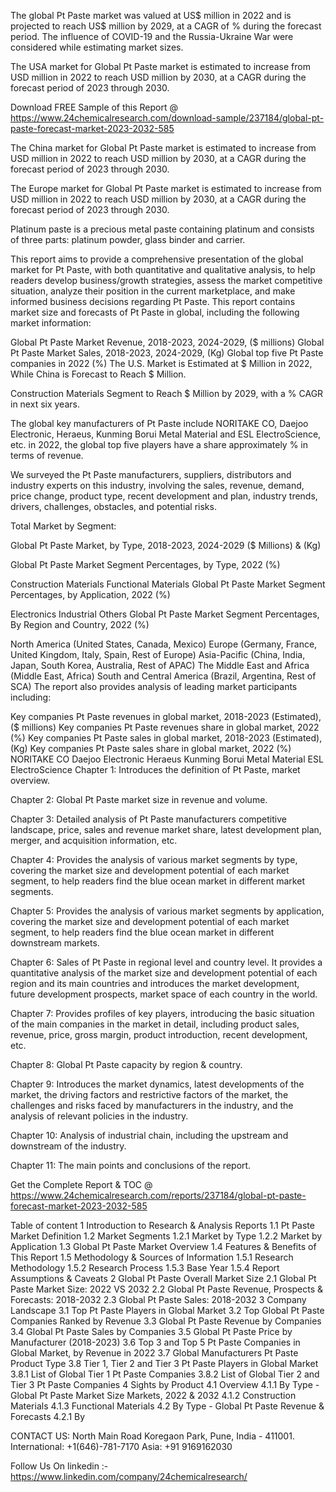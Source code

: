 The global Pt Paste market was valued at US$ million in 2022 and is projected to reach US$ million by 2029, at a CAGR of % during the forecast period. The influence of COVID-19 and the Russia-Ukraine War were considered while estimating market sizes.

The USA market for Global  Pt Paste market is estimated to increase from USD million in 2022 to reach USD million by 2030, at a CAGR during the forecast period of 2023 through 2030.

Download FREE Sample of this Report @ https://www.24chemicalresearch.com/download-sample/237184/global-pt-paste-forecast-market-2023-2032-585

The China market for Global  Pt Paste market is estimated to increase from USD million in 2022 to reach USD million by 2030, at a CAGR during the forecast period of 2023 through 2030.

The Europe market for Global  Pt Paste market is estimated to increase from USD million in 2022 to reach USD million by 2030, at a CAGR during the forecast period of 2023 through 2030.

Platinum paste is a precious metal paste containing platinum and consists of three parts: platinum powder, glass binder and carrier.

This report aims to provide a comprehensive presentation of the global market for Pt Paste, with both quantitative and qualitative analysis, to help readers develop business/growth strategies, assess the market competitive situation, analyze their position in the current marketplace, and make informed business decisions regarding Pt Paste. This report contains market size and forecasts of Pt Paste in global, including the following market information:

Global Pt Paste Market Revenue, 2018-2023, 2024-2029, ($ millions)
Global Pt Paste Market Sales, 2018-2023, 2024-2029, (Kg)
Global top five Pt Paste companies in 2022 (%)
The U.S. Market is Estimated at $ Million in 2022, While China is Forecast to Reach $ Million.

Construction Materials Segment to Reach $ Million by 2029, with a % CAGR in next six years.

The global key manufacturers of Pt Paste include NORITAKE CO, Daejoo Electronic, Heraeus, Kunming Borui Metal Material and ESL ElectroScience, etc. in 2022, the global top five players have a share approximately % in terms of revenue.

We surveyed the Pt Paste manufacturers, suppliers, distributors and industry experts on this industry, involving the sales, revenue, demand, price change, product type, recent development and plan, industry trends, drivers, challenges, obstacles, and potential risks.

Total Market by Segment:

Global Pt Paste Market, by Type, 2018-2023, 2024-2029 ($ Millions) & (Kg)

Global Pt Paste Market Segment Percentages, by Type, 2022 (%)

Construction Materials
Functional Materials
Global Pt Paste Market Segment Percentages, by Application, 2022 (%)

Electronics
Industrial
Others
Global Pt Paste Market Segment Percentages, By Region and Country, 2022 (%)

North America (United States, Canada, Mexico)
Europe (Germany, France, United Kingdom, Italy, Spain, Rest of Europe)
Asia-Pacific (China, India, Japan, South Korea, Australia, Rest of APAC)
The Middle East and Africa (Middle East, Africa)
South and Central America (Brazil, Argentina, Rest of SCA)
The report also provides analysis of leading market participants including:

Key companies Pt Paste revenues in global market, 2018-2023 (Estimated), ($ millions)
Key companies Pt Paste revenues share in global market, 2022 (%)
Key companies Pt Paste sales in global market, 2018-2023 (Estimated), (Kg)
Key companies Pt Paste sales share in global market, 2022 (%)
NORITAKE CO
Daejoo Electronic
Heraeus
Kunming Borui Metal Material
ESL ElectroScience
Chapter 1: Introduces the definition of Pt Paste, market overview.

Chapter 2: Global Pt Paste market size in revenue and volume.

Chapter 3: Detailed analysis of Pt Paste manufacturers competitive landscape, price, sales and revenue market share, latest development plan, merger, and acquisition information, etc.

Chapter 4: Provides the analysis of various market segments by type, covering the market size and development potential of each market segment, to help readers find the blue ocean market in different market segments.

Chapter 5: Provides the analysis of various market segments by application, covering the market size and development potential of each market segment, to help readers find the blue ocean market in different downstream markets.

Chapter 6: Sales of Pt Paste in regional level and country level. It provides a quantitative analysis of the market size and development potential of each region and its main countries and introduces the market development, future development prospects, market space of each country in the world.

Chapter 7: Provides profiles of key players, introducing the basic situation of the main companies in the market in detail, including product sales, revenue, price, gross margin, product introduction, recent development, etc.

Chapter 8: Global Pt Paste capacity by region & country.

Chapter 9: Introduces the market dynamics, latest developments of the market, the driving factors and restrictive factors of the market, the challenges and risks faced by manufacturers in the industry, and the analysis of relevant policies in the industry.

Chapter 10: Analysis of industrial chain, including the upstream and downstream of the industry.

Chapter 11: The main points and conclusions of the report.

Get the Complete Report & TOC @ https://www.24chemicalresearch.com/reports/237184/global-pt-paste-forecast-market-2023-2032-585

Table of content
1 Introduction to Research & Analysis Reports
1.1 Pt Paste Market Definition
1.2 Market Segments
1.2.1 Market by Type
1.2.2 Market by Application
1.3 Global Pt Paste Market Overview
1.4 Features & Benefits of This Report
1.5 Methodology & Sources of Information
1.5.1 Research Methodology
1.5.2 Research Process
1.5.3 Base Year
1.5.4 Report Assumptions & Caveats
2 Global Pt Paste Overall Market Size
2.1 Global Pt Paste Market Size: 2022 VS 2032
2.2 Global Pt Paste Revenue, Prospects & Forecasts: 2018-2032
2.3 Global Pt Paste Sales: 2018-2032
3 Company Landscape
3.1 Top Pt Paste Players in Global Market
3.2 Top Global Pt Paste Companies Ranked by Revenue
3.3 Global Pt Paste Revenue by Companies
3.4 Global Pt Paste Sales by Companies
3.5 Global Pt Paste Price by Manufacturer (2018-2023)
3.6 Top 3 and Top 5 Pt Paste Companies in Global Market, by Revenue in 2022
3.7 Global Manufacturers Pt Paste Product Type
3.8 Tier 1, Tier 2 and Tier 3 Pt Paste Players in Global Market
3.8.1 List of Global Tier 1 Pt Paste Companies
3.8.2 List of Global Tier 2 and Tier 3 Pt Paste Companies
4 Sights by Product
4.1 Overview
4.1.1 By Type - Global Pt Paste Market Size Markets, 2022 & 2032
4.1.2 Construction Materials
4.1.3 Functional Materials
4.2 By Type - Global Pt Paste Revenue & Forecasts
4.2.1 By

CONTACT US:
North Main Road Koregaon Park, Pune, India - 411001.
International: +1(646)-781-7170
Asia: +91 9169162030

Follow Us On linkedin :- https://www.linkedin.com/company/24chemicalresearch/
